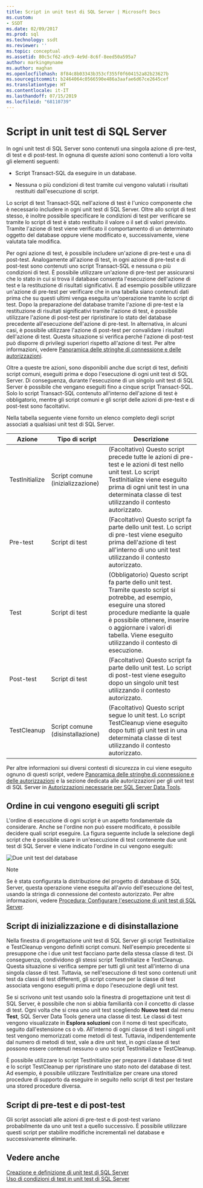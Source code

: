 ```yaml
---
title: Script in unit test di SQL Server | Microsoft Docs
ms.custom:
- SSDT
ms.date: 02/09/2017
ms.prod: sql
ms.technology: ssdt
ms.reviewer: ''
ms.topic: conceptual
ms.assetid: 80c5cf62-a9c9-4e9d-8c6f-8eed50a595a7
author: markingmyname
ms.author: maghan
ms.openlocfilehash: 8f84c8b03343b353cf355f0f604152a82b23627b
ms.sourcegitcommit: b2464064c0566590e486a3aafae6d67ce2645cef
ms.translationtype: HT
ms.contentlocale: it-IT
ms.lasthandoff: 07/15/2019
ms.locfileid: "68110739"
---
```

# <a name="scripts-in-sql-server-unit-tests"></a>Script in unit test di SQL Server
In ogni unit test di SQL Server sono contenuti una singola azione di pre-test, di test e di post-test. In ognuna di queste azioni sono contenuti a loro volta gli elementi seguenti:  
  
-   Script Transact\-SQL da eseguire in un database.  
  
-   Nessuna o più condizioni di test tramite cui vengono valutati i risultati restituiti dall'esecuzione di script.  
  
Lo script di test Transact\-SQL nell'azione di test è l'unico componente che è necessario includere in ogni unit test di SQL Server. Oltre allo script di test stesso, è inoltre possibile specificare le condizioni di test per verificare se tramite lo script di test è stato restituito il valore o il set di valori previsto. Tramite l'azione di test viene verificato il comportamento di un determinato oggetto del database oppure viene modificato e, successivamente, viene valutata tale modifica.  
  
Per ogni azione di test, è possibile includere un'azione di pre-test e una di post-test. Analogamente all'azione di test, in ogni azione di pre-test e di post-test sono contenuti uno script Transact\-SQL e nessuna o più condizioni di test. È possibile utilizzare un'azione di pre-test per assicurarsi che lo stato in cui si trova il database consenta l'esecuzione dell'azione di test e la restituzione di risultati significativi. È ad esempio possibile utilizzare un'azione di pre-test per verificare che in una tabella siano contenuti dati prima che su questi ultimi venga eseguita un'operazione tramite lo script di test. Dopo la preparazione del database tramite l'azione di pre-test e la restituzione di risultati significativi tramite l'azione di test, è possibile utilizzare l'azione di post-test per ripristinare lo stato del database precedente all'esecuzione dell'azione di pre-test. In alternativa, in alcuni casi, è possibile utilizzare l'azione di post-test per convalidare i risultati dell'azione di test. Questa situazione si verifica perché l'azione di post-test può disporre di privilegi superiori rispetto all'azione di test. Per altre informazioni, vedere [Panoramica delle stringhe di connessione e delle autorizzazioni](../ssdt/overview-of-connection-strings-and-permissions.md).  
  
Oltre a queste tre azioni, sono disponibili anche due script di test, definiti script comuni, eseguiti prima e dopo l'esecuzione di ogni unit test di SQL Server. Di conseguenza, durante l'esecuzione di un singolo unit test di SQL Server è possibile che vengano eseguiti fino a cinque script Transact\-SQL. Solo lo script Transact\-SQL contenuto all'interno dell'azione di test è obbligatorio, mentre gli script comuni e gli script delle azioni di pre-test e di post-test sono facoltativi.  
  
Nella tabella seguente viene fornito un elenco completo degli script associati a qualsiasi unit test di SQL Server.  
  
|**Azione**|**Tipo di script**|**Descrizione**|  
|--------------|-------------------|-------------------|  
|TestInitialize|Script comune (inizializzazione)|(Facoltativo) Questo script precede tutte le azioni di pre-test e le azioni di test nello unit test. Lo script TestInitialize viene eseguito prima di ogni unit test in una determinata classe di test utilizzando il contesto autorizzato.|  
|Pre-test|Script di test|(Facoltativo) Questo script fa parte dello unit test. Lo script di pre-test viene eseguito prima dell'azione di test all'interno di uno unit test utilizzando il contesto autorizzato.|  
|Test|Script di test|(Obbligatorio) Questo script fa parte dello unit test. Tramite questo script si potrebbe, ad esempio, eseguire una stored procedure mediante la quale è possibile ottenere, inserire o aggiornare i valori di tabella. Viene eseguito utilizzando il contesto di esecuzione.|  
|Post-test|Script di test|(Facoltativo) Questo script fa parte dello unit test. Lo script di post-test viene eseguito dopo un singolo unit test utilizzando il contesto autorizzato.|  
|TestCleanup|Script comune (disinstallazione)|(Facoltativo) Questo script segue lo unit test. Lo script TestCleanup viene eseguito dopo tutti gli unit test in una determinata classe di test utilizzando il contesto autorizzato.|  
  
Per altre informazioni sui diversi contesti di sicurezza in cui viene eseguito ognuno di questi script, vedere [Panoramica delle stringhe di connessione e delle autorizzazioni](../ssdt/overview-of-connection-strings-and-permissions.md) e la sezione dedicata alle autorizzazioni per gli unit test di SQL Server in [Autorizzazioni necessarie per SQL Server Data Tools](../ssdt/required-permissions-for-sql-server-data-tools.md).  
  
## <a name="order-in-which-scripts-are-run"></a>Ordine in cui vengono eseguiti gli script  
L'ordine di esecuzione di ogni script è un aspetto fondamentale da considerare. Anche se l'ordine non può essere modificato, è possibile decidere quali script eseguire. La figura seguente include la selezione degli script che è possibile usare in un'esecuzione di test contenente due unit test di SQL Server e viene indicato l'ordine in cui vengono eseguiti:  
  
![Due unit test del database](../ssdt/media/twodatabaseunittests.png "Due unit test del database")  
  
> [!NOTE]  
> Se è stata configurata la distribuzione del progetto di database di SQL Server, questa operazione viene eseguita all'avvio dell'esecuzione del test, usando la stringa di connessione del contesto autorizzato. Per altre informazioni, vedere [Procedura: Configurare l'esecuzione di unit test di SQL Server](../ssdt/how-to-configure-sql-server-unit-test-execution.md).  
  
## <a name="initialization-and-cleanup-scripts"></a>Script di inizializzazione e di disinstallazione  
Nella finestra di progettazione unit test di SQL Server gli script TestInitialize e TestCleanup vengono definiti script comuni. Nell'esempio precedente si presuppone che i due unit test facciano parte della stessa classe di test. Di conseguenza, condividono gli stessi script TestInitialize e TestCleanup. Questa situazione si verifica sempre per tutti gli unit test all'interno di una singola classe di test. Tuttavia, se nell'esecuzione di test sono contenuti unit test da classi di test differenti, gli script comune per la classe di test associata vengono eseguiti prima e dopo l'esecuzione degli unit test.  
  
Se si scrivono unit test usando solo la finestra di progettazione unit test di SQL Server, è possibile che non si abbia familiarità con il concetto di classe di test. Ogni volta che si crea uno unit test scegliendo **Nuovo test** dal menu **Test**, SQL Server Data Tools genera una classe di test. Le classi di test vengono visualizzate in **Esplora soluzioni** con il nome di test specificato, seguito dall'estensione cs o vb. All'interno di ogni classe di test i singoli unit test vengono memorizzati come metodi di test. Tuttavia, indipendentemente dal numero di metodi di test, vale a dire unit test, in ogni classe di test possono essere contenuti nessuno o uno script TestInitialize e TestCleanup.  
  
È possibile utilizzare lo script TestInitialize per preparare il database di test e lo script TestCleanup per ripristinare uno stato noto del database di test. Ad esempio, è possibile utilizzare TestInitialize per creare una stored procedure di supporto da eseguire in seguito nello script di test per testare una stored procedure diversa.  
  
## <a name="pre-test-and-post-test-scripts"></a>Script di pre-test e di post-test  
Gli script associati alle azioni di pre-test e di post-test variano probabilmente da uno unit test a quello successivo. È possibile utilizzare questi script per stabilire modifiche incrementali nel database e successivamente eliminarle.  
  
## <a name="see-also"></a>Vedere anche  
[Creazione e definizione di unit test di SQL Server](../ssdt/creating-and-defining-sql-server-unit-tests.md)  
[Uso di condizioni di test in unit test di SQL Server](../ssdt/using-test-conditions-in-sql-server-unit-tests.md)  
  
